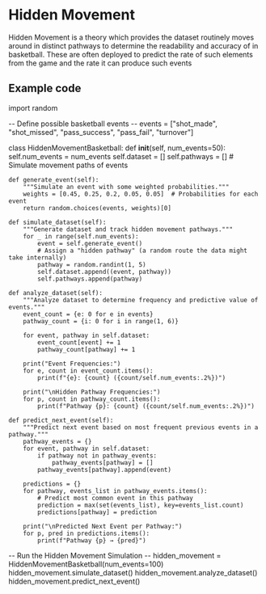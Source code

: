 # Hidden Movement

Hidden Movement is a theory which provides the dataset routinely moves around in distinct pathways to determine the readability and accuracy of in basketball. These are often deployed to predict the rate of such elements from the game and the rate it can produce such events

## Example code

import random

-- Define possible basketball events -- 
events = ["shot_made", "shot_missed", "pass_success", "pass_fail", "turnover"]

class HiddenMovementBasketball:
    def __init__(self, num_events=50):
        self.num_events = num_events
        self.dataset = []
        self.pathways = []  # Simulate movement paths of events
    
    def generate_event(self):
        """Simulate an event with some weighted probabilities."""
        weights = [0.45, 0.25, 0.2, 0.05, 0.05]  # Probabilities for each event
        return random.choices(events, weights)[0]

    def simulate_dataset(self):
        """Generate dataset and track hidden movement pathways."""
        for _ in range(self.num_events):
            event = self.generate_event()
            # Assign a "hidden pathway" (a random route the data might take internally)
            pathway = random.randint(1, 5)
            self.dataset.append((event, pathway))
            self.pathways.append(pathway)

    def analyze_dataset(self):
        """Analyze dataset to determine frequency and predictive value of events."""
        event_count = {e: 0 for e in events}
        pathway_count = {i: 0 for i in range(1, 6)}

        for event, pathway in self.dataset:
            event_count[event] += 1
            pathway_count[pathway] += 1

        print("Event Frequencies:")
        for e, count in event_count.items():
            print(f"{e}: {count} ({count/self.num_events:.2%})")
        
        print("\nHidden Pathway Frequencies:")
        for p, count in pathway_count.items():
            print(f"Pathway {p}: {count} ({count/self.num_events:.2%})")

    def predict_next_event(self):
        """Predict next event based on most frequent previous events in a pathway."""
        pathway_events = {}
        for event, pathway in self.dataset:
            if pathway not in pathway_events:
                pathway_events[pathway] = []
            pathway_events[pathway].append(event)
        
        predictions = {}
        for pathway, events_list in pathway_events.items():
            # Predict most common event in this pathway
            prediction = max(set(events_list), key=events_list.count)
            predictions[pathway] = prediction
        
        print("\nPredicted Next Event per Pathway:")
        for p, pred in predictions.items():
            print(f"Pathway {p} → {pred}")


 -- Run the Hidden Movement Simulation --
 hidden_movement = HiddenMovementBasketball(num_events=100)
 hidden_movement.simulate_dataset()
 hidden_movement.analyze_dataset()
 hidden_movement.predict_next_event()